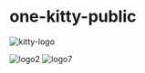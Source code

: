# one-kitty-public


![kitty-logo](https://github.com/danchengash/one-kitty-public/assets/45265245/0c278e7e-3ced-425c-8f2f-ca085bf412e3)

![logo2](https://github.com/danchengash/one-kitty-public/assets/45265245/1079dc40-68cc-4af8-bf51-a1c1daff8b38)
![logo7](https://github.com/danchengash/one-kitty-public/assets/45265245/db5baeb3-6e01-4ff0-b03e-9e9731f07df4)
